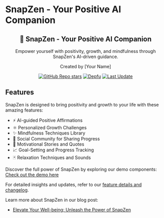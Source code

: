 # SnapZen - Your Positive AI Companion

<div align="center">
  <h2>🌟 SnapZen - Your Positive AI Companion</h2>
  <p>Empower yourself with positivity, growth, and mindfulness through SnapZen's AI-driven guidance.</p>
  <p>Created by [Your Name]</p>

[![GitHub Repo stars](https://img.shields.io/github/stars/[your-github-username]/snapzen)](https://github.com/[your-github-username]/snapzen/stargazers)
[![Depfu](https://badges.depfu.com/badges/[your-depfu-badge-id]/overview.svg)](https://depfu.com/github/[your-github-username]/snapzen?project_id=[your-depfu-project-id])
[![Last Update](https://img.shields.io/badge/deps%20update-every%20sunday-blue.svg)](https://shields.io/)

</div>

## Features

SnapZen is designed to bring positivity and growth to your life with these amazing features:

- ⚡️ AI-guided Positive Affirmations
- ⚛️ Personalized Growth Challenges
- ✨ Mindfulness Techniques Library
- 💨 Social Community for Sharing Progress
- 💎 Motivational Stories and Quotes
- 📈 Goal-Setting and Progress Tracking
- 🃏 Relaxation Techniques and Sounds

Discover the full power of SnapZen by exploring our demo components: [Check out the demo here](https://snapzen-demo.thcl.dev/components)

For detailed insights and updates, refer to our [feature details and changelog](https://github.com/[your-github-username]/snapzen/blob/main/CHANGELOG.md).

Learn more about SnapZen in our blog post:

- [Elevate Your Well-being: Unleash the Power of SnapZen](https://snapzen-blog.thcl.dev/elevate-your-well-being)
